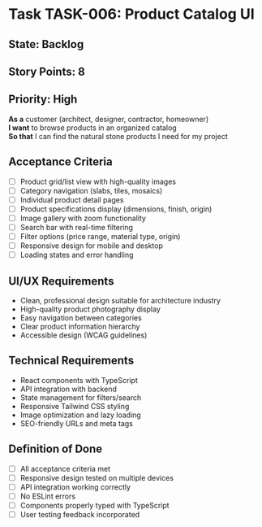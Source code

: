 # Task TASK-006: Product Catalog UI

## State: Backlog
## Story Points: 8
## Priority: High

**As a** customer (architect, designer, contractor, homeowner)  
**I want** to browse products in an organized catalog  
**So that** I can find the natural stone products I need for my project

## Acceptance Criteria  
- [ ] Product grid/list view with high-quality images
- [ ] Category navigation (slabs, tiles, mosaics)
- [ ] Individual product detail pages
- [ ] Product specifications display (dimensions, finish, origin)
- [ ] Image gallery with zoom functionality
- [ ] Search bar with real-time filtering
- [ ] Filter options (price range, material type, origin)
- [ ] Responsive design for mobile and desktop
- [ ] Loading states and error handling

## UI/UX Requirements
- Clean, professional design suitable for architecture industry
- High-quality product photography display
- Easy navigation between categories
- Clear product information hierarchy
- Accessible design (WCAG guidelines)

## Technical Requirements
- React components with TypeScript
- API integration with backend
- State management for filters/search
- Responsive Tailwind CSS styling
- Image optimization and lazy loading
- SEO-friendly URLs and meta tags

## Definition of Done
- [ ] All acceptance criteria met
- [ ] Responsive design tested on multiple devices
- [ ] API integration working correctly
- [ ] No ESLint errors
- [ ] Components properly typed with TypeScript
- [ ] User testing feedback incorporated